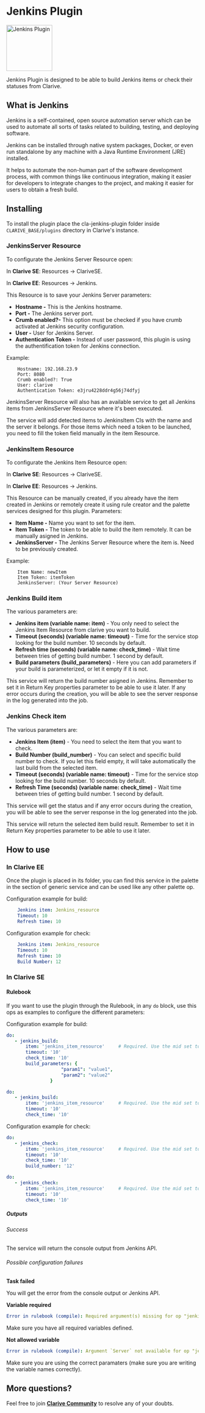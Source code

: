 # Jenkins Plugin

<img src="https://cdn.jsdelivr.net/gh/clarive/cla-jenkins-plugin@master/public/icon/jenkins.svg?sanitize=true" alt="Jenkins Plugin" title="Jenkins Plugin" width="120" height="120">

Jenkins Plugin is designed to be able to build Jenkins items or check their
statuses from Clarive.

## What is Jenkins

Jenkins is a self-contained, open source automation server which can be used to automate all sorts of tasks related to building, testing, and deploying software.

Jenkins can be installed through native system packages, Docker, or even run standalone by any machine with a Java Runtime Environment (JRE) installed.

It helps to automate the non-human part of the software development process, with common things like continuous integration, making it easier for developers to integrate changes to the project, and making it easier for users to obtain a fresh build.

## Installing

To install the plugin place the cla-jenkins-plugin folder inside `CLARIVE_BASE/plugins`
directory in Clarive's instance.

### JenkinsServer Resource

To configurate the Jenkins Server Resource open:

In **Clarive SE**: Resources -> ClariveSE.

In **Clarive EE**: Resources -> Jenkins.

This Resource is to save your Jenkins Server parameters:

- **Hostname -** This is the Jenkins hostname.
- **Port -** The Jenkins server port.
- **Crumb enabled?-** This option must be checked if you have crumb activated at Jenkins security configuration.
- **User -** User for Jenkins Server.
- **Authentication Token -** Instead of user password, this plugin is using the authentification token for Jenkins connection.

Example:

		Hostname: 192.168.23.9
		Port: 8080
		Crumb enabled?: True
		User: clarive
		Authentication Token: e3jru4228ddr4g56j74dfyj

JenkinsServer Resource will also has an available service to get all Jenkins items from JenkinsServer Resource where it's been executed.

The service will add detected items to JenkinsItem CIs with the name and the server it belongs. For those items which need a token to be launched, you need to fill the token field manually in the item Resource.

### JenkinsItem Resource

To configurate the Jenkins Item Resource open:

In **Clarive SE**: Resources -> ClariveSE.

In **Clarive EE**: Resources -> Jenkins.

This Resource can be manually created, if you already have the item created in Jenkins or remotely 
create it using rule creator and the palette services designed for this plugin.
Parameters:

- **Item Name -** Name you want to set for the item.
- **Item Token -** The token to be able to build the item remotely. It can be manually asigned in Jenkins.
- **JenkinsServer -** The Jenkins Server Resource where the item is. Need to be previously created.

Example:

		Item Name: newItem
		Item Token: itemToken
		JenkinsServer: (Your Server Resource)

### Jenkins Build item

The various parameters are:

- **Jenkins item (variable name: item)** - You only need to select the Jenkins Item Resource from clarive you want to build.
- **Timeout (seconds) (variable name: timeout)** - Time for the service stop looking for the build number. 10 seconds by default. 
- **Refresh time (seconds) (variable name: check_time)** - Wait time between tries of getting build number. 1 second by default.
- **Build parameters (build_parameters)** - Here you can add parameters if your build is parameterized, or let it empty if it is not.
 
This service will return the build number asigned in Jenkins. Remember to set it in Return Key properties parameter to be able to use it later.
If any error occurs during the creation, you will be able to see the server response in the log generated into the job.

### Jenkins Check item

The various parameters are:

- **Jenkins Item (item)** - You need to select the item that you want to check.
- **Build Number (build_number)** - You can select and specific build number to check. If you let this field empty, it will take automatically the last build from the selected item. 
- **Timeout (seconds) (variable name: timeout)** - Time for the service stop looking for the build number. 10 seconds by default.
- **Refresh Time (seconds) (variable name: check_time)** - Wait time between tries of getting build number. 1 second by default.

This service will get the status and if any error occurs during the creation, you will be able to see the server response in the log generated into the job.

This service will return the selected item build result. Remember to set it in Return Key properties parameter to be able to use it later.

## How to use

### In Clarive EE

Once the plugin is placed in its folder, you can find this service in the palette in the section of generic service and can be used like any other palette op.

Configuration example for build:

```yaml
    Jenkins item: Jenkins_resource
    Timeout: 10
    Refresh time: 10
```

Configuration example for check:

```yaml
    Jenkins item: Jenkins_resource
    Timeout: 10
    Refresh time: 10
    Build Number: 12
```

### In Clarive SE

#### Rulebook

If you want to use the plugin through the Rulebook, in any `do` block, use this ops as examples to configure the different parameters:

Configuration example for build:

```yaml
do:
   - jenkins_build:
       item: 'jenkins_item_resource'     # Required. Use the mid set to the resource you created
       timeout: '10'
       check_time: '10'
       build_parameters: {
                    "param1": "value1",
                    "param2": "value2"
                }
``` 

```yaml
do:
   - jenkins_build:
       item: 'jenkins_item_resource'     # Required. Use the mid set to the resource you created
       timeout: '10'
       check_time: '10'
``` 

Configuration example for check:

```yaml
do:
   - jenkins_check:
       item: 'jenkins_item_resource'     # Required. Use the mid set to the resource you created
       timeout: '10'
       check_time: '10'
       build_number: '12'
``` 

```yaml
do:
   - jenkins_check:
       item: 'jenkins_item_resource'     # Required. Use the mid set to the resource you created
       timeout: '10'
       check_time: '10'
``` 

##### Outputs

###### Success

The service will return the console output from Jenkins API.

###### Possible configuration failures

**Task failed**

You will get the error from the console output or Jenkins API.

**Variable required**

```yaml
Error in rulebook (compile): Required argument(s) missing for op "jenkins_check": "item"
```

Make sure you have all required variables defined.

**Not allowed variable**

```yaml
Error in rulebook (compile): Argument `Server` not available for op "jenkins_build"
```

Make sure you are using the correct paramaters (make sure you are writing the variable names correctly).

## More questions?

Feel free to join **[Clarive Community](https://community.clarive.com/)** to resolve any of your doubts.
